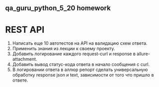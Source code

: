 ## qa_guru_python_5_20 homework
# REST API
1. Написать еще 10 автотестов на API на валидацию схем ответа.
2. Применить знания из лекции к своему проекту.
3. Добавить логирование каждого request-curl и response в allure-attachment.
4. Добавить вывод статус-кода ответа в начало сообщения с curl.
5. В логировании ответа в аллюр репорт сделать универсальную обработку response json и text, зависимости от того что пришло в ответе.